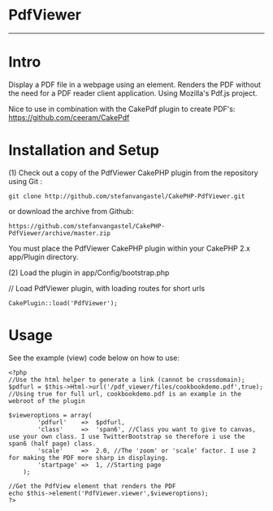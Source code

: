 # PdfViewer
- - -

# Intro

Display a PDF file in a webpage using an element. Renders the PDF without the need for a PDF reader client application. Using Mozilla's Pdf.js project.

Nice to use in combination with the CakePdf plugin to create PDF's: https://github.com/ceeram/CakePdf

# Installation and Setup


(1) Check out a copy of the PdfViewer CakePHP plugin from the repository using Git :

	git clone http://github.com/stefanvangastel/CakePHP-PdfViewer.git

or download the archive from Github: 

	https://github.com/stefanvangastel/CakePHP-PdfViewer/archive/master.zip

You must place the PdfViewer CakePHP plugin within your CakePHP 2.x app/Plugin directory.

(2) Load the plugin in app/Config/bootstrap.php

// Load PdfViewer plugin, with loading routes for short urls
	
	CakePlugin::load('PdfViewer');

# Usage

See the example (view) code below on how to use:

	<?php
	//Use the html helper to generate a link (cannot be crossdomain);
	$pdfurl = $this->Html->url('/pdf_viewer/files/cookbookdemo.pdf',true); //Using true for full url, cookbookdemo.pdf is an example in the webroot of the plugin

	$vieweroptions = array(
			'pdfurl' 	=>	$pdfurl,
			'class'		=>	'span6', //Class you want to give to canvas, use your own class. I use TwitterBootstrap so therefore i use the span6 (half page) class.
			'scale'		=>	2.0, //The 'zoom' or 'scale' factor. I use 2 for making the PDF more sharp in displaying. 
			'startpage'	=>	1, //Starting page
		);

	//Get the PdfView element that renders the PDF
	echo $this->element('PdfViewer.viewer',$vieweroptions);
	?>
